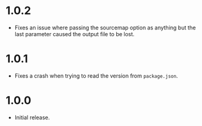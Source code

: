 # 1.0.2

* Fixes an issue where passing the sourcemap option as anything but the last
  parameter caused the output file to be lost.

# 1.0.1

* Fixes a crash when trying to read the version from `package.json`.

# 1.0.0

* Initial release.
